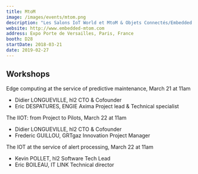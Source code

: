 ```yaml
---
title: MtoM
image: /images/events/mtom.png
description: "Les Salons IoT World et MtoM & Objets Connectés/Embedded Systems représentent LE plus grand événement Européen de l’IoT, du M2M, des Objets Connectés et de l’Embarqué. Ce Grand rendez-vous réunira, durant 2 jours, dans un même pavillon, plus de 300 acteurs leaders des secteurs de l’IoT, du M2M, des Objets Connectés, de l’Embarqué, du Cloud…et permettront aux 10 000 visiteurs attendus d’avoir une vision à 360° pour les aider dans la réalisation des projets de leurs entreprises.: de l’idée à la conception du système connecté ; du design électronique de l’objet à son exploitation opérationnelle…"
website: http://www.embedded-mtom.com
address: Expo Porte de Versailles, Paris, France
booth: D28
startDate: 2018-03-21
date: 2019-02-27
---
```


## Workshops

Edge computing at the service of predictive maintenance, March 21 at 11am

- Didier LONGUEVILLE, hl2 CTO & Cofounder
- Eric DESPATURES, ENGIE Axima Project lead & Technical specialist

The IIOT: from Project to Pilots, March 22 at 11am

- Didier LONGUEVILLE, hl2 CTO & Cofounder
- Frederic GUILLOU, GRTgaz Innovation Project Manager

The IOT at the service of alert processing, March 22 at 11am

- Kevin POLLET, hl2 Software Tech Lead
- Eric BOILEAU, IT LINK Technical director
